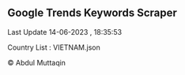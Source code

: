 

## Google Trends Keywords Scraper 
 
Last Update 14-06-2023 , 18:35:53

Country List :
VIETNAM.json



© Abdul Muttaqin 
